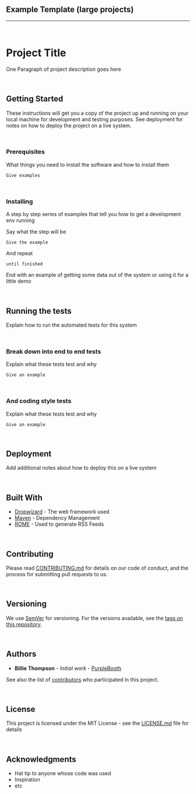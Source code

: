 ## Example Template (large projects)  
<hr>
<br>

# Project Title

One Paragraph of project description goes here

<br>

## Getting Started

These instructions will get you a copy of the project up and running on your local machine for development and testing purposes. See deployment for notes on how to deploy the project on a live system.

<br>

### Prerequisites

What things you need to install the software and how to install them

```
Give examples
```
<br>

### Installing

A step by step series of examples that tell you how to get a development env running

Say what the step will be

```
Give the example
```

And repeat

```
until finished
```

End with an example of getting some data out of the system or using it for a little demo

<br>

## Running the tests

Explain how to run the automated tests for this system

<br>

### Break down into end to end tests

Explain what these tests test and why

```
Give an example
```
<br>

### And coding style tests

Explain what these tests test and why

```
Give an example
```
<br>

## Deployment

Add additional notes about how to deploy this on a live system

<br>

## Built With

* [Dropwizard](http://www.dropwizard.io/1.0.2/docs/) - The web framework used
* [Maven](https://maven.apache.org/) - Dependency Management
* [ROME](https://rometools.github.io/rome/) - Used to generate RSS Feeds

<br>

## Contributing

Please read [CONTRIBUTING.md](https://gist.github.com/PurpleBooth/b24679402957c63ec426) for details on our code of conduct, and the process for submitting pull requests to us.

<br>

## Versioning

We use [SemVer](http://semver.org/) for versioning. For the versions available, see the [tags on this repository](https://github.com/your/project/tags). 

<br>

## Authors

* **Billie Thompson** - *Initial work* - [PurpleBooth](https://github.com/PurpleBooth)

See also the list of [contributors](https://github.com/your/project/contributors) who participated in this project.

<br>

## License

This project is licensed under the MIT License - see the [LICENSE.md](LICENSE.md) file for details

<br>

## Acknowledgments

* Hat tip to anyone whose code was used
* Inspiration
* etc
